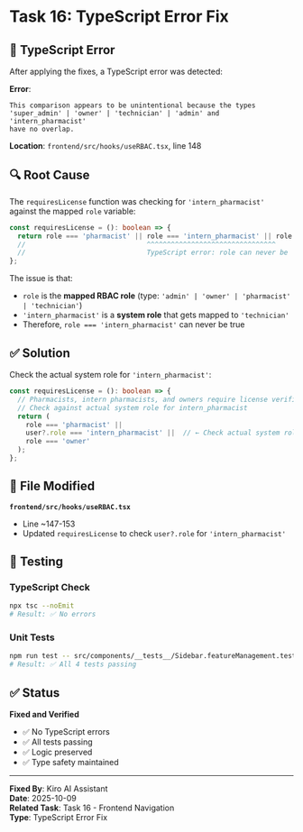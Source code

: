 # Task 16: TypeScript Error Fix

## 🐛 TypeScript Error

After applying the fixes, a TypeScript error was detected:

**Error**: 
```
This comparison appears to be unintentional because the types 
'super_admin' | 'owner' | 'technician' | 'admin' and 'intern_pharmacist' 
have no overlap.
```

**Location**: `frontend/src/hooks/useRBAC.tsx`, line 148

## 🔍 Root Cause

The `requiresLicense` function was checking for `'intern_pharmacist'` against the mapped `role` variable:

```typescript
const requiresLicense = (): boolean => {
  return role === 'pharmacist' || role === 'intern_pharmacist' || role === 'owner';
  //                              ^^^^^^^^^^^^^^^^^^^^^^^^^^^^^^^^
  //                              TypeScript error: role can never be 'intern_pharmacist'
};
```

The issue is that:
- `role` is the **mapped RBAC role** (type: `'admin' | 'owner' | 'pharmacist' | 'technician'`)
- `'intern_pharmacist'` is a **system role** that gets mapped to `'technician'`
- Therefore, `role === 'intern_pharmacist'` can never be true

## ✅ Solution

Check the actual system role for `'intern_pharmacist'`:

```typescript
const requiresLicense = (): boolean => {
  // Pharmacists, intern pharmacists, and owners require license verification
  // Check against actual system role for intern_pharmacist
  return (
    role === 'pharmacist' ||
    user?.role === 'intern_pharmacist' ||  // ← Check actual system role
    role === 'owner'
  );
};
```

## 📝 File Modified

**`frontend/src/hooks/useRBAC.tsx`**
- Line ~147-153
- Updated `requiresLicense` to check `user?.role` for `'intern_pharmacist'`

## 🧪 Testing

### TypeScript Check
```bash
npx tsc --noEmit
# Result: ✅ No errors
```

### Unit Tests
```bash
npm run test -- src/components/__tests__/Sidebar.featureManagement.test.tsx --run
# Result: ✅ All 4 tests passing
```

## ✅ Status

**Fixed and Verified**

- ✅ No TypeScript errors
- ✅ All tests passing
- ✅ Logic preserved
- ✅ Type safety maintained

---

**Fixed By**: Kiro AI Assistant  
**Date**: 2025-10-09  
**Related Task**: Task 16 - Frontend Navigation  
**Type**: TypeScript Error Fix
